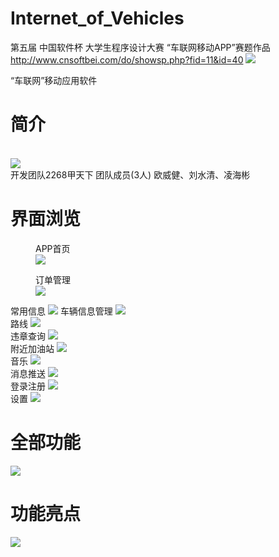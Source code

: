 # Internet_of_Vehicles

第五届 中国软件杯 大学生程序设计大赛 “车联网移动APP”赛题作品 http://www.cnsoftbei.com/do/showsp.php?fid=11&id=40
<img src="https://github.com/kennyouyang/Internet_of_Vehicles/blob/master/show/newcnsoft_01_01_02_01.jpg">


“车联网”移动应用软件

<h1>简介</h1>
<br>
<img src="https://github.com/kennyouyang/Internet_of_Vehicles/blob/master/logo.png">
<br>
开发团队2268甲天下 团队成员(3人) 
欧威健、刘水清、凌海彬
<h1>界面浏览</h1>
<figure>
 <figcaption>APP首页</figcaption>
 <img src="https://github.com/kennyouyang/Internet_of_Vehicles/blob/gh-pages/show/%E9%99%84%E8%BF%91%E5%8A%A0%E6%B2%B9%E7%AB%992.gif">
</figure>
<figure>
 <figcaption>订单管理</figcaption>
 <img src="https://github.com/yan647/Internet_of_Vehicles/blob/master/show/%E8%AE%A2%E5%8D%95%E7%AE%A1%E7%90%86.gif">
</figure>
 </figcaption>常用信息</figcaption>
 <img src="https://github.com/yan647/Internet_of_Vehicles/blob/master/show/%E5%B8%B8%E7%94%A8%E4%BF%A1%E6%81%AF.gif">
</figure>
</figure>
 </figcaption>车辆信息管理</figcaption>
 <img src="https://github.com/yan647/Internet_of_Vehicles/blob/master/show/%E8%BD%A6%E8%BE%86%E4%BF%A1%E6%81%AF%E7%AE%A1%E7%90%86.gif">
</figure>
 <br>路线
 <img src="https://github.com/yan647/Internet_of_Vehicles/blob/master/show/%E8%B7%AF%E7%BA%BF.gif">
 <br>违章查询
 <img src="https://github.com/yan647/Internet_of_Vehicles/blob/master/show/%E8%BF%9D%E7%AB%A0%E6%9F%A5%E8%AF%A2.gif">
 <br>附近加油站
 <img src="https://github.com/yan647/Internet_of_Vehicles/blob/master/show/%E9%99%84%E8%BF%91%E5%8A%A0%E6%B2%B9%E7%AB%99.gif" >
 <br>音乐
 <img src="https://github.com/yan647/Internet_of_Vehicles/blob/master/show/%E9%9F%B3%E4%B9%90.gif">
 <br>消息推送
 <img src="https://github.com/yan647/Internet_of_Vehicles/blob/master/show/%E6%B6%88%E6%81%AF%E6%8E%A8%E9%80%81.gif">
 <br>登录注册
 <img src="https://github.com/yan647/Internet_of_Vehicles/blob/master/show/%E7%99%BB%E5%BD%95%E6%B3%A8%E5%86%8C.gif">
 <br>设置
 <img src="https://github.com/yan647/Internet_of_Vehicles/blob/master/show/%E8%AE%BE%E7%BD%AE.gif">

<h1>全部功能</h1>
<img src="https://github.com/yan647/Internet_of_Vehicles/blob/master/show/%E5%85%A8%E9%83%A8%E5%8A%9F%E8%83%BD.png">
<h1>功能亮点</h1>
<img src="https://github.com/yan647/Internet_of_Vehicles/blob/master/show/%E7%94%A8%E6%88%B7%E4%BD%93%E9%AA%8C.png">
